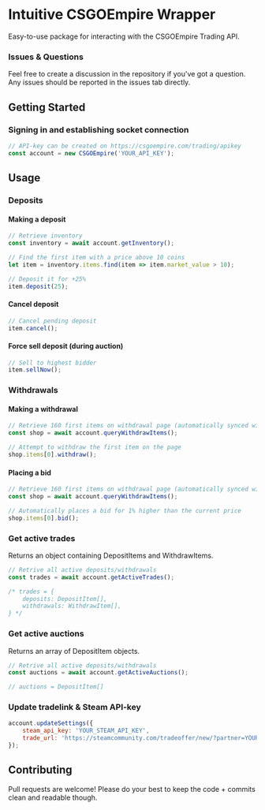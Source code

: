 # Intuitive CSGOEmpire Wrapper
Easy-to-use package for interacting with the CSGOEmpire Trading API.

### Issues & Questions
Feel free to create a discussion in the repository if you've got a question. Any issues should be reported in the issues tab directly.

## Getting Started

### Signing in and establishing socket connection

```js
// API-key can be created on https://csgoempire.com/trading/apikey
const account = new CSGOEmpire('YOUR_API_KEY');
```

## Usage

### Deposits

#### Making a deposit

```js
// Retrieve inventory
const inventory = await account.getInventory();

// Find the first item with a price above 10 coins
let item = inventory.items.find(item => item.market_value > 10);

// Deposit it for +25%
item.deposit(25);
```

#### Cancel deposit

```js
// Cancel pending deposit
item.cancel();
```

#### Force sell deposit (during auction)

```js
// Sell to highest bidder
item.sellNow();
```

### Withdrawals
#### Making a withdrawal

```js
// Retrieve 160 first items on withdrawal page (automatically synced with websocket)
const shop = await account.queryWithdrawItems();

// Attempt to withdraw the first item on the page
shop.items[0].withdraw();
```

#### Placing a bid

```js
// Retrieve 160 first items on withdrawal page (automatically synced with websocket)
const shop = await account.queryWithdrawItems();

// Automatically places a bid for 1% higher than the current price
shop.items[0].bid();
```

### Get active trades
Returns an object containing DepositItems and WithdrawItems.

```js
// Retrive all active deposits/withdrawals
const trades = await account.getActiveTrades();

/* trades = {
    deposits: DepositItem[],
    withdrawals: WithdrawItem[],
} */
```

### Get active auctions
Returns an array of DepositItem objects.

```js
// Retrive all active deposits/withdrawals
const auctions = await account.getActiveAuctions();

// auctions = DepositItem[]
```

### Update tradelink & Steam API-key

```js
account.updateSettings({
    steam_api_key: 'YOUR_STEAM_API_KEY',
    trade_url: 'https://steamcommunity.com/tradeoffer/new/?partner=YOUR_STEAM_ID&token=YOUR_TRADELINK_TOKEN'
});
```

## Contributing
Pull requests are welcome! Please do your best to keep the code + commits clean and readable though.
